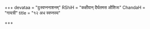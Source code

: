 +++
devataa = "दुःस्वप्ननाशनम्"
RShiH = "कक्षीवान् दैर्घतमस औशिजः"
ChandaH = "गायत्री"
title = "१२ अध स्वप्नस्य"

+++
